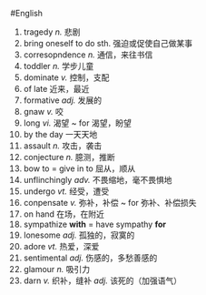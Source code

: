 #English 
1. tragedy *n.* 悲剧
2. bring oneself to do sth. 强迫或促使自己做某事
3. corresopndence *n.* 通信，来往书信
4. toddler *n.* 学步儿童
5. dominate *v.* 控制，支配
6. of late 近来，最近
7. formative *adj.* 发展的
8. gnaw *v.* 咬
9. long *vi.* 渴望      ~ for 渴望，盼望
10. by the day 一天天地
11. assault *n.* 攻击，袭击
12. conjecture *n.* 臆测，推断
13. bow to = give in to 屈从，顺从
14. unflinchingly *adv.* 不畏缩地，毫不畏惧地
15. undergo *vt.* 经受，遭受
16. conpensate *v.* 弥补，补偿         ~ for 弥补、补偿损失
17. on hand 在场，在附近
18. sympathize **with** = have sympathy **for**
19. lonesome *adj.* 孤独的，寂寞的
20. adore *vt.* 热爱，深爱
21. sentimental *adj.* 伤感的，多愁善感的
22. glamour *n.* 吸引力
23. darn *v.* 织补，缝补 *adj.* 该死的（加强语气）
